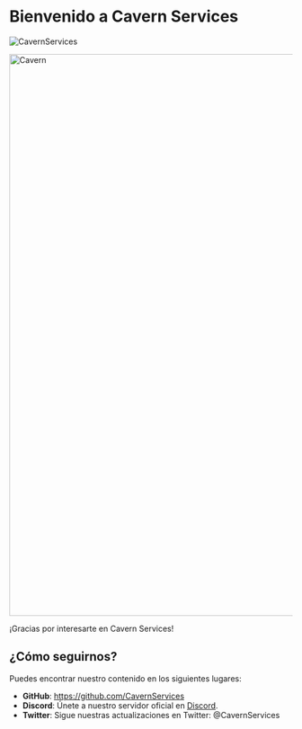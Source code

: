 # Bienvenido a Cavern Services

<p align="left"> <img src="https://komarev.com/ghpvc/?username=CavernServices&label=Profile%20views&color=0e75b6&style=flat" alt="CavernServices" /> </p>

<img align="center" alt="Cavern" width="1000" src="https://media.discordapp.net/attachments/1245768137983525015/1278044325334352013/CavernServices.png?ex=66d5f688&is=66d4a508&hm=4ef68e2ab40759f1c018bfe0c0beca31f848aedfdacc9a80a7490724e787fb22&=&format=webp&quality=lossless&width=550&height=275">

¡Gracias por interesarte en Cavern Services!

## ¿Cómo seguirnos?

Puedes encontrar nuestro contenido en los siguientes lugares:

- **GitHub**: https://github.com/CavernServices
- **Discord**: Únete a nuestro servidor oficial en [Discord](https://discord.cavernservices.org/).
- **Twitter**: Sigue nuestras actualizaciones en Twitter: @CavernServices
